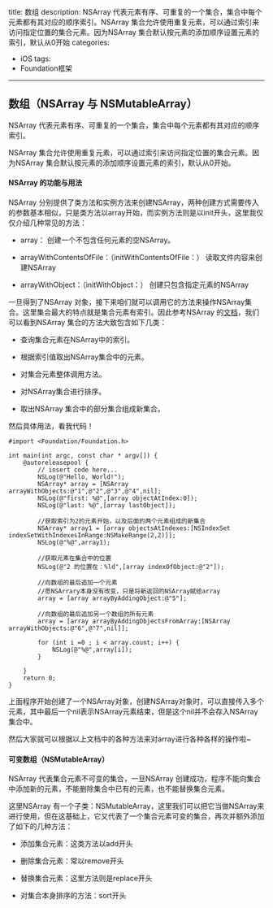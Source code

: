title: 数组
description: NSArray 代表元素有序、可重复的一个集合，集合中每个元素都有其对应的顺序索引。NSArray 集合允许使用重复元素，可以通过索引来访问指定位置的集合元素。因为NSArray 集合默认按元素的添加顺序设置元素的索引，默认从0开始
categories:
- iOS
tags:
- Foundation框架

---

## 数组（NSArray 与 NSMutableArray）

NSArray 代表元素有序、可重复的一个集合，集合中每个元素都有其对应的顺序索引。

NSArray 集合允许使用重复元素，可以通过索引来访问指定位置的集合元素。因为NSArray 集合默认按元素的添加顺序设置元素的索引，默认从0开始。

#### NSArray 的功能与用法

NSArray 分别提供了类方法和实例方法来创建NSArray，两种创建方式需要传入的参数基本相似，只是类方法以array开始，而实例方法则是以init开头，这里我仅仅介绍几种常见的方法：

- array： 创建一个不包含任何元素的空NSArray。

- arrayWithContentsOfFile：（initWithContentsOfFile：） 读取文件内容来创建NSArray

- arrayWithObject：（initWithObject：） 创建只包含指定元素的NSArray

一旦得到了NSArray 对象，接下来咱们就可以调用它的方法来操作NSArray集合。这里集合最大的特点就是集合元素有索引。因此参考NSArray 的[文档](https://developer.apple.com/library/ios/documentation/Cocoa/Reference/Foundation/Classes/NSArray_Class/)，我们可以看到NSArray 集合的方法大致包含如下几类：

- 查询集合元素在NSArray中的索引。

- 根据索引值取出NSArray集合中的元素。

- 对集合元素整体调用方法。

- 对NSArray集合进行排序。

- 取出NSArray 集合中的部分集合组成新集合。

然后具体用法，看我代码！

```
#import <Foundation/Foundation.h>

int main(int argc, const char * argv[]) {
    @autoreleasepool {
        // insert code here...
        NSLog(@"Hello, World!");
        NSArray* array = [NSArray arrayWithObjects:@"1",@"2",@"3",@"4",nil];
        NSLog(@"first: %@",[array objectAtIndex:0]);
        NSLog(@"last: %@",[array lastObject]);
        
        //获取索引为2的元素开始，以及后面的两个元素组成的新集合
        NSArray* array1 = [array objectsAtIndexes:[NSIndexSet indexSetWithIndexesInRange:NSMakeRange(2,2)]];
        NSLog(@"%@",array1);
        
        //获取元素在集合中的位置
        NSLog(@"2 的位置在：%ld",[array indexOfObject:@"2"]);
        
        //向数组的最后追加一个元素
        //愿NSArrary本身没有改变，只是将新返回的NSArray赋给array
        array = [array arrayByAddingObject:@"5"];
        
        //向数组的最后追加另一个数组的所有元素
        array = [array arrayByAddingObjectsFromArray:[NSArray arrayWithObjects:@"6",@"7",nil]];
        
        for (int i =0 ; i < array.count; i++) {
            NSLog(@"%@",array[i]);
        }
        
    }
    return 0;
}

```

上面程序开始创建了一个NSArray对象，创建NSArray对象时，可以直接传入多个元素，其中最后一个nil表示NSArray元素结束，但是这个nil并不会存入NSArray集合中。

然后大家就可以根据以上文档中的各种方法来对array进行各种各样的操作啦~

#### 可变数组（NSMutableArray）

NSArray 代表集合元素不可变的集合，一旦NSArray 创建成功，程序不能向集合中添加新的元素，不能删除集合中已有的元素，也不能替换集合元素。

这里NSArray 有一个子类：NSMutableArray，这里我们可以把它当做NSArray来进行使用，但在这基础上，它又代表了一个集合元素可变的集合，再次并额外添加了如下的几种方法：

- 添加集合元素：这类方法以add开头

- 删除集合元素：常以remove开头

- 替换集合元素：这里方法则是replace开头

- 对集合本身排序的方法：sort开头

